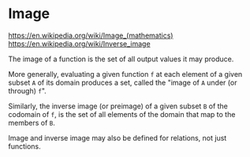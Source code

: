 # Image

https://en.wikipedia.org/wiki/Image_(mathematics)
https://en.wikipedia.org/wiki/Inverse_image

The image of a function is the set of all output values it may produce.

More generally, 
evaluating a given function `f` 
at each element of a given subset `A` of its domain 
produces a set, called the "image of `A` under (or through) `f`".

Similarly, 
the inverse image (or preimage) 
of a given subset `B` of the codomain of `f`, 
is the set of all elements of the domain 
that map to the members of `B`.

Image and inverse image may also be defined for relations, not just functions.
